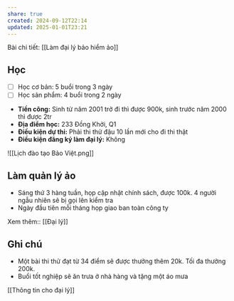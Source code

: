 ```yaml
---
share: true
created: 2024-09-12T22:14
updated: 2025-01-01T23:21
---
```

Bài chi tiết: [[Làm đại lý bảo hiểm ảo]]
## Học 
- [ ] Học cơ bản: 5 buổi trong 3 ngày
- [ ] Học sản phẩm: 4 buổi trong 2 ngày

- **Tiền công:** Sinh từ năm 2001 trở đi thì được 900k, sinh trước năm 2000 thì được 2tr
- **Địa điểm học:** 233 Đồng Khởi, Q1
- **Điều kiện dự thi:** Phải thi thử đậu 10 lần mới cho đi thi thật
- **Điều kiện đăng ký làm đại lý:** Không

![[Lịch đào tạo Bảo Việt.png]]
## Làm quản lý ảo
- Sáng thứ 3 hàng tuần, họp cập nhật chính sách, được 100k. 4 người ngẫu nhiên sẽ bị gọi lên kiểm tra
- Ngày đầu tiên mỗi tháng họp giao ban toàn công ty

Xem thêm:: [[Đại lý]]
## Ghi chú
- Một bài thi thử đạt từ 34 điểm sẽ được thưởng thêm 20k. Tối đa thưởng 200k.
- Buổi tốt nghiệp sẽ ăn trưa ở nhà hàng và tặng một áo mưa

[[Thông tin cho đại lý]]